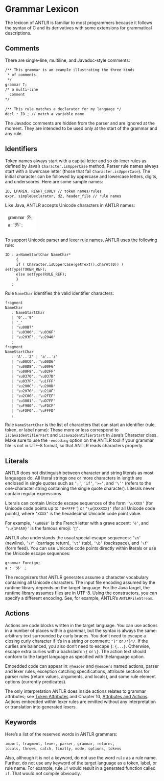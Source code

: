 # Grammar Lexicon

The lexicon of ANTLR is familiar to most programmers because it follows the syntax of C and its derivatives with some extensions for grammatical descriptions.

## Comments

There are single-line, multiline, and Javadoc-style comments:

```
/** This grammar is an example illustrating the three kinds
 * of comments.
 */
grammar T;
/* a multi-line
  comment
*/

/** This rule matches a declarator for my language */
decl : ID ; // match a variable name
```

The Javadoc comments are hidden from the parser and are ignored at the moment.  They are intended to be used only at the start of the grammar and any rule.

## Identifiers

Token names always start with a capital letter and so do lexer rules as defined by Java’s `Character.isUpperCase` method. Parser rule names always start with a lowercase letter (those that fail `Character.isUpperCase`). The initial character can be followed by uppercase and lowercase letters, digits, and underscores. Here are some sample names:

```
ID, LPAREN, RIGHT_CURLY // token names/rules
expr, simpleDeclarator, d2, header_file // rule names
```

Like Java, ANTLR accepts Unicode characters in ANTLR names:

<img src=images/nonascii.png width=100>

To support Unicode parser and lexer rule names, ANTLR uses the following rule:

```
ID : a=NameStartChar NameChar*
     {  
     if ( Character.isUpperCase(getText().charAt(0)) ) setType(TOKEN_REF);
     else setType(RULE_REF);
     }  
   ;
```

Rule `NameChar` identifies the valid identifier characters:

```
fragment
NameChar
   : NameStartChar
   | '0'..'9'
   | '_'
   | '\u00B7'
   | '\u0300'..'\u036F'
   | '\u203F'..'\u2040'
   ;
fragment
NameStartChar
   : 'A'..'Z' | 'a'..'z'
   | '\u00C0'..'\u00D6'
   | '\u00D8'..'\u00F6'
   | '\u00F8'..'\u02FF'
   | '\u0370'..'\u037D'
   | '\u037F'..'\u1FFF'
   | '\u200C'..'\u200D'
   | '\u2070'..'\u218F'
   | '\u2C00'..'\u2FEF'
   | '\u3001'..'\uD7FF'
   | '\uF900'..'\uFDCF'
   | '\uFDF0'..'\uFFFD'
   ;
```

Rule `NameStartChar` is the list of characters that can start an identifier (rule, token, or label name):
These more or less correspond to `isJavaIdentifierPart` and `isJavaIdentifierStart` in Java’s Character class. Make sure to use the `-encoding` option on the ANTLR tool if your grammar file is not in UTF-8 format, so that ANTLR reads characters properly.

## Literals

ANTLR does not distinguish between character and string literals as most languages do. All literal strings one or more characters in length are enclosed in single quotes such as `’;’`, `’if’`, `’>=’`, and `’\’'` (refers to the one-character string containing the single quote character). Literals never contain regular expressions.

Literals can contain Unicode escape sequences of the form `’\uXXXX’` (for Unicode code points up to `’U+FFFF’`) or `’\u{XXXXXX}’` (for all Unicode code points), where `’XXXX’` is the hexadecimal Unicode code point value.

For example, `’\u00E8’` is the French letter with a grave accent: `’è’`, and `’\u{1F4A9}’` is the famous emoji: `’💩’`.

ANTLR also understands the usual special escape sequences: `’\n’` (newline), `’\r’` (carriage return), `’\t’` (tab), `’\b’` (backspace), and `’\f’` (form feed). You can use Unicode code points directly within literals or use the Unicode escape sequences:

```
grammar Foreign;
a : '外' ;
```

The recognizers that ANTLR generates assume a character vocabulary containing all Unicode characters. The input file encoding assumed by the runtime library depends on the target language. For the Java target, the runtime library assumes files are in UTF-8. Using the constructors, you can specify a different encoding. See, for example, ANTLR’s `ANTLRFileStream`.

## Actions

Actions are code blocks written in the target language. You can use actions in a number of places within a grammar, but the syntax is always the same: arbitrary text surrounded by curly braces. You don’t need to escape a closing curly character if it’s in a string or comment: `"}"` or `/*}*/`. If the curlies are balanced, you also don’t need to escape }: `{...}`. Otherwise, escape extra curlies with a backslash: `\{` or `\}`. The action text should conform to the target language as specified with thelanguage option.

Embedded code can appear in: `@header` and `@members` named actions, parser and lexer rules, exception catching specifications, attribute sections for parser rules (return values, arguments, and locals), and some rule element options (currently predicates).

The only interpretation ANTLR does inside actions relates to grammar attributes; see [Token Attributes](http://pragprog.com/book/tpantlr2/the-definitive-antlr-4-reference) and Chapter 10, [Attributes and Actions](http://pragprog.com/book/tpantlr2/the-definitive-antlr-4-reference). Actions embedded within lexer rules are emitted without any interpretation or translation into generated lexers.

## Keywords

Here’s a list of the reserved words in ANTLR grammars:

```
import, fragment, lexer, parser, grammar, returns,
locals, throws, catch, finally, mode, options, tokens
```
  
Also, although it is not a keyword, do not use the word `rule` as a rule name. Further, do not use any keyword of the target language as a token, label, or rule name. For example, rule `if` would result in a generated function called `if`.  That would not compile obviously.
